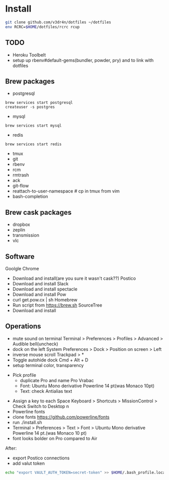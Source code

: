 # Install

```bash
git clone github.com/v3dr4n/dotfiles ~/dotfiles
env RCRC=$HOME/dotfiles/rcrc rcup
```
## TODO
 - Heroku Toolbelt
 - setup up rbenv#default-gems(bundler, powder, pry) and to link with dotfiles

## Brew packages
 - postgresql
```
brew services start postgresql
createuser -s postgres
```
 - mysql
```
brew services start mysql
```
 - redis
```
brew services start redis
```
 - tmux
 - git
 - rbenv
 - rcm
 - rmtrash
 - ack
 - git-flow
 - reattach-to-user-namespace # cp in tmux from vim
 - bash-completion

## Brew cask packages
 - dropbox
 - zeplin
 - transmission
 - vlc

## Software
Goolgle Chrome
  - Download and install(are you sure it wasn't cask??)
Postico
  - Download and install
Slack
  - Download and install
spectacle
  - Download and install
Pow
  - curl get.pow.cx | sh
Homebrew
  - Run script from https://brew.sh
SourceTree
  - Download and install

## Operations
 - mute sound on terminal
   Terminal > Preferences > Profiles > Advanced > Audible bell(uncheck)
 - dock on the left
  System Preferences > Dock > Position on screen > Left
 - inverse mouse scroll
  Trackpad > *
 - Toggle autohide dock
  Cmd + Alt + D
 - setup terminal color, transparency
  * Pick profile
    - duplicate Pro and name Pro Vrabac
    - Font: Ubuntu Mono derivative Powerline 14 pt(was Monaco 10pt)
    - Text: check Antialias text
 - Assign a key to each Space
  Keyboard > Shortcuts > MissionControl > Check Switch to Desktop n
 - Powerline fonts
  - clone fonts https://github.com/powerline/fonts
  - run ./install.sh
  - Terminal > Preferences > Text > Font > Ubuntu Mono derivative Powerline 14 pt.(was Monaco 10 pt)
  - font looks bolder on Pro compared to Air

After:
  - export Postico connections
  - add valut token
```bash
echo "export VAULT_AUTH_TOKEN=secret-token" >> $HOME/.bash_profile.local
```

